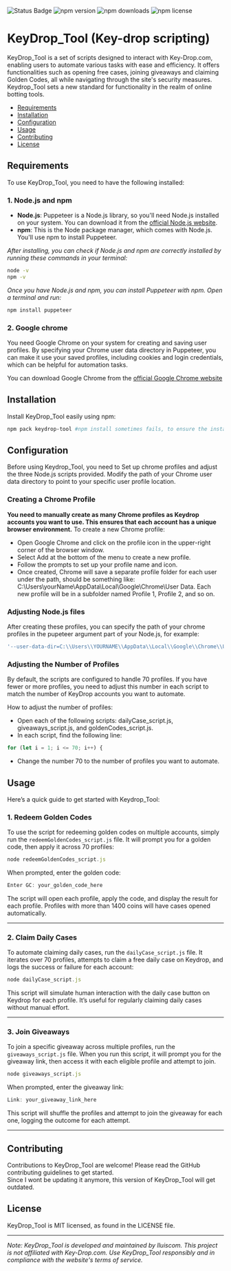 <p align="left">
  <img src="https://img.shields.io/badge/status-working-brightgreen" alt="Status Badge" />
  <img src="https://img.shields.io/npm/v/keydrop_tool.svg" alt="npm version">
  <img src="https://img.shields.io/npm/dw/keydrop_tool.svg" alt="npm downloads">
  <img src="https://img.shields.io/npm/l/keydrop_tool.svg" alt="npm license">
</p>

</p>


# KeyDrop_Tool (Key-drop scripting)

KeyDrop_Tool is a set of scripts designed to interact with Key-Drop.com, enabling users to automate various tasks with ease and efficiency. It offers functionalities such as opening free cases, joining giveaways and claiming Golden Codes, all while navigating through the site's security measures. Keydrop_Tool sets a new standard for functionality in the realm of online botting tools.
- [Requirements](#requirements)
- [Installation](#installation)
- [Configuration](#configuration)
- [Usage](#usage)
- [Contributing](#contributing)
- [License](#license)

## Requirements
To use KeyDrop_Tool, you need to have the following installed:

### 1. **Node.js and npm**
- **Node.js**: Puppeteer is a Node.js library, so you'll need Node.js installed on your system. You can download it from the [official Node.js website](https://nodejs.org/).
- **npm**: This is the Node package manager, which comes with Node.js. You'll use npm to install Puppeteer.

*After installing, you can check if Node.js and npm are correctly installed by running these commands in your terminal:*

```bash
node -v
npm -v
```

*Once you have Node.js and npm, you can install Puppeteer with npm. Open a terminal and run:*
```bash
npm install puppeteer
```
### 2. **Google chrome**

You need Google Chrome on your system for creating and saving user profiles. By specifying your Chrome user data directory in Puppeteer, you can make it use your saved profiles, including cookies and login credentials, which can be helpful for automation tasks.

You can download Google Chrome from the [official Google Chrome website](https://www.google.com/chrome/)

## Installation
Install KeyDrop_Tool easily using npm:

```bash
npm pack keydrop-tool #npm install sometimes fails, to ensure the installation user npm pack instead.
```
## Configuration

Before using Keydrop_Tool, you need to Set up chrome profiles and adjust the three Node.js scripts provided. Modify the path of your Chrome user data directory to point to your specific user profile location.

### Creating a Chrome Profile

**You need to manually create as many Chrome profiles as Keydrop accounts you want to use. This ensures that each account has a unique browser environment.**
To create a new Chrome profile:

- Open Google Chrome and click on the profile icon in the upper-right corner of the browser window.
- Select Add at the bottom of the menu to create a new profile.
- Follow the prompts to set up your profile name and icon.
- Once created, Chrome will save a separate profile folder for each user under the path, should be something like: C:\\Users\\yourName\\AppData\\Local\\Google\\Chrome\\User Data. Each new profile will be in a subfolder named Profile 1, Profile 2, and so on.

### Adjusting Node.js files
After creating these profiles, you can specify the path of your chrome profiles in the pupeteer argument part of your Node.js, for example:

```javascript
'--user-data-dir=C:\\Users\\YOURNAME\\AppData\\Local\\Google\\Chrome\\User Data' // The path should look something like this
```
### Adjusting the Number of Profiles
By default, the scripts are configured to handle 70 profiles. If you have fewer or more profiles, you need to adjust this number in each script to match the number of KeyDrop accounts you want to automate.

How to adjust the number of profiles:
- Open each of the following scripts: dailyCase_script.js, giveaways_script.js, and goldenCodes_script.js.
- In each script, find the following line:
```javascript
for (let i = 1; i <= 70; i++) {
```
- Change the number 70 to the number of profiles you want to automate.


## Usage

Here’s a quick guide to get started with Keydrop_Tool:

### 1. **Redeem Golden Codes**

To use the script for redeeming golden codes on multiple accounts, simply run the `redeemGoldenCodes_script.js` file. It will prompt you for a golden code, then apply it across 70 profiles:

```javascript
node redeemGoldenCodes_script.js
```
When prompted, enter the golden code:
```javascript
Enter GC: your_golden_code_here
```
The script will open each profile, apply the code, and display the result for each profile. Profiles with more than 1400 coins will have cases opened automatically.

---
### 2. Claim Daily Cases
To automate claiming daily cases, run the `dailyCase_script.js` file. It iterates over 70 profiles, attempts to claim a free daily case on Keydrop, and logs the success or failure for each account:
```javascript
node dailyCase_script.js
```
This script will simulate human interaction with the daily case button on Keydrop for each profile. It’s useful for regularly claiming daily cases without manual effort.

---
### 3. Join Giveaways
To join a specific giveaway across multiple profiles, run the `giveaways_script.js` file. When you run this script, it will prompt you for the giveaway link, then access it with each eligible profile and attempt to join.
```javascript
node giveaways_script.js
```
When prompted, enter the giveaway link:
```javascript
Link: your_giveaway_link_here
```
This script will shuffle the profiles and attempt to join the giveaway for each one, logging the outcome for each attempt.

---
## Contributing
Contributions to KeyDrop_Tool are welcome! Please read the GitHub contributing guidelines to get started.                                                     
Since I wont be updating it anymore, this version of KeyDrop_Tool will get outdated.

## License
KeyDrop_Tool is MIT licensed, as found in the LICENSE file.


---

*Note: KeyDrop_Tool is developed and maintained by lluiscom. This project is not affiliated with Key-Drop.com. Use KeyDrop_Tool responsibly and in compliance with the website's terms of service.*
